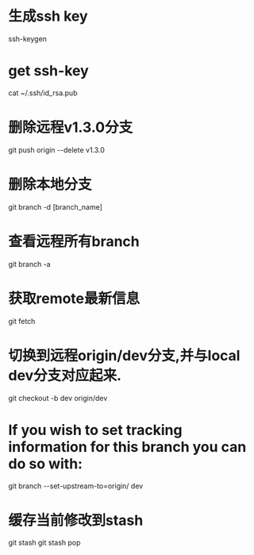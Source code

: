 # 生成ssh key
ssh-keygen

# get ssh-key
cat ~/.ssh/id_rsa.pub

# 删除远程v1.3.0分支
git push origin --delete v1.3.0

# 删除本地分支
git branch -d [branch_name]

# 查看远程所有branch
git branch -a

# 获取remote最新信息
git fetch

# 切换到远程origin/dev分支,并与local dev分支对应起来.
git checkout -b dev origin/dev

# If you wish to set tracking information for this branch you can do so with:
git branch --set-upstream-to=origin/<branch> dev

# 缓存当前修改到stash
git stash
git stash pop
